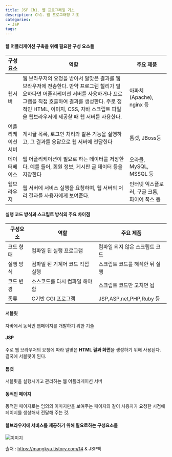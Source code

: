```yaml
---
title: JSP Ch1. 웹 프로그래밍 기초
description: Ch1. 웹 프로그래밍 기초
categories:
 - JSP
tags:
---  
```


#### 웹 어플리케이션 구축을 위해 필요한 구성 요소들  


구성요소 | 역할 | 주요 제품  
-------|-----|-------
웹서버 | 웹 브라우저의 요청을 받아서 알맞은 결과를 웹 브라우저에 전송한다. 만약 프로그램 철리가 필요하다면 어플리케이션 서버를 사용하거나 프로그램을 직접 호출하여 결과를 생성한다.  주로 정적인 HTML, 이미지, CSS, 자바 스크립트 파일을 웹브라우저에 제공할 때 웹 서버를 사용한다. | 아파치(Apache), nginx 등  
어플리케이션서버 | 게시글 목록, 로그인 처리와 같은 기능을 실행하고, 그 결과를 응답으로 웹 서버에 전달한다 | 톰캣, JBoss등  
데이터베이스 | 웹 어플리케이션이 필요로 하는 데이터를 저장한다. 예를 들어, 회원 정보, 게시판 글 데이터 등을 저장한다 | 오라클, MySQL, MSSQL 등  
웹브라우저 | 웹 서버에 서비스 실행을 요청하며, 웹 서버의 처리 결과를 사용자에게 보여준다. | 인터넷 익스플로러, 구글 크롬, 파이어 폭스 등    

#### 실행 코드 방식과 스크립트 방식의 주요 차이점  


구성요소 | 역할 | 주요 제품  
-------|-----|-------
코드 형태 | 컴파일 된 실행 프로그램 | 컴파일 되지 않은 스크립트 코드  
실행 방식 | 컴파일 된 기계어 코드 직접 실행 | 스크립트 코드를 해석한 뒤 실행  
코드 변경 | 소스코드를 다시 컴파일 해야함 | 스크립트 코드만 고치면 됨  
종류 | C기반 CGI 프로그램 | JSP,ASP,net,PHP,Ruby 등  

#### 서블릿  
자바에서 동적인 웹페이지를 개발하기 위한 기술  

#### JSP  
주로 웹 브라우저의 요청에 따라 알맞은 **HTML 결과 화면**을 생성하기 위해 사용된다.  
결국에 서블릿이 된다.

#### 톰캣  
서블릿을 실행시키고 관리하는 웹 어플리케이션 서버  

#### 동적인 페이지  
동적인 페이지로는 임의의 이미지만을 보여주는 페이지와 같이
사용자가 요청한 시점에 페이지를 생성해서 전달해 주는 것.  

#### 웹브라우저에 서비스를 제공하기 위해 필요로하는 구성요소들  
![이미지](hwangseon-a/Downloads/IMG_6997.jpg)

출처 : https://mangkyu.tistory.com/14 & JSP책
